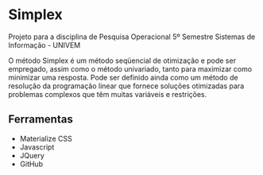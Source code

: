 # Simplex


Projeto para a disciplina de Pesquisa Operacional
5º Semestre Sistemas de Informação - UNIVEM

O método Simplex é um método seqüencial de otimização e pode ser empregado, assim como o método univariado, tanto para maximizar como minimizar uma resposta. Pode ser definido ainda como um método de resolução da programação linear que fornece soluções otimizadas para problemas complexos que têm muitas variáveis e restrições.

## Ferramentas

- Materialize CSS
- Javascript
- JQuery
- GitHub 